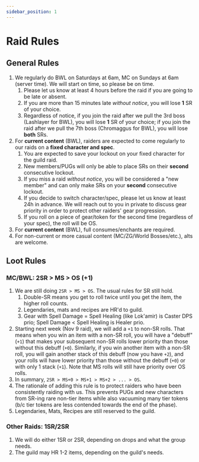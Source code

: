 ```yaml
---
sidebar_position: 1
---
```


# Raid Rules

## General Rules

1. We regularly do BWL on Saturdays at 6am, MC on Sundays at 6am (server time). We will start on time, so please be on time.
   1. Please let us know at least 4 hours before the raid if you are going to be late or absent.
   2. If you are more than 15 minutes late *without notice*, you will lose **1** SR of your choice.
   3. Regardless of notice, if you join the raid after we pull the 3rd boss (Lashlayer for BWL), you will lose **1** SR of your choice; if you join the raid after we pull the 7th boss (Chromaggus for BWL), you will lose **both** SRs.
2. For **current content** (BWL), raiders are expected to come regularly to our raids on a **fixed character and spec**.
   1. You are expected to save your lockout on your fixed character for the guild raid.
   2. New members/PUGs will only be able to place SRs on their **second** consecutive lockout.
   3. If you miss a raid *without notice*, you will be considered a "new member" and can only make SRs on your **second** consecutive lockout.
   4. If you decide to switch character/spec, please let us know at least 24h in advance. We will reach out to you in private to discuss gear priority in order to protect other raiders' gear progression.
   5. If you roll on a piece of gear/token for the second time (regardless of your spec), the roll will be OS.
3. For **current content** (BWL), full consumes/enchants are required.
4. For non-current or more casual content (MC/ZG/World Bosses/etc.), alts are welcome.

## Loot Rules

### MC/BWL: 2SR > MS > OS (+1)
1. We are still doing `2SR > MS > OS`. The usual rules for SR still hold.
   1. Double-SR means you get to roll twice until you get the item, the higher roll counts.
   2. Legendaries, mats and recipes are HR'd to guild.
   3. Gear with Spell Damage = Spell Healing (like Lok'amir) is Caster DPS prio; Spell Damage < Spell Healing is Healer prio.
2. Starting next week (Nov 9 raid), we will add a `+1` to non-SR rolls. That means when you win an item with a non-SR roll, you will have a "debuff" (`+1`) that makes your subsequent non-SR rolls lower priority than those without this debuff (`+0`). Similarly, if you win another item with a non-SR roll, you will gain another stack of this debuff (now you have `+2`), and your rolls will have lower priority than those without the debuff (`+0`) or with only 1 stack (`+1`). Note that MS rolls will still have priority over OS rolls.
3. In summary, `2SR > MS+0 > MS+1 > MS+2 > ... > OS`.
4. The rationale of adding this rule is to protect raiders who have been consistently raiding with us. This prevents PUGs and new characters from SR-ing rare non-tier items while also vacuuming many tier tokens (b/c tier tokens are less contended towards the end of the phase).
5. Legendaries, Mats, Recipes are still reserved to the guild.

### Other Raids: 1SR/2SR

1. We will do either 1SR or 2SR, depending on drops and what the group needs.
2. The guild may HR 1-2 items, depending on the guild's needs.
